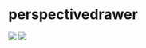 perspectivedrawer
=================

<img src="http://i.imgur.com/GjBzqEDl.png">
<img src="http://i.imgur.com/OlmqMmKl.png">
